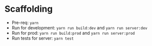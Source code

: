 # Scaffolding

* Pre-req: `yarn`
* Run for development: `yarn run build:dev` and `yarn run server:dev`
* Run for prod: `yarn run build:prod` and `yarn run server:prod`
* Run tests for server: `yarn test`
